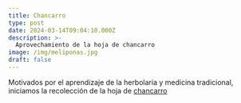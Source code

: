 ```yaml
---
title: Chancarro
type: post
date: 2024-03-14T09:04:10.000Z
description: >-
  Aprovechamiento de la hoja de chancarro
image: /img/meliponas.jpg
draft: false
---
```


Motivados por el aprendizaje de la herbolaria y medicina tradicional, iniciamos la recolección de la hoja de [chancarro](https://telenaturista.com/product/para-que-sirve-el-chancarro/)
